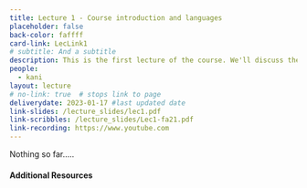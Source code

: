 ```yaml
---
title: Lecture 1 - Course introduction and languages
placeholder: false
back-color: faffff
card-link: LecLink1
# subtitle: And a subtitle
description: This is the first lecture of the course. We'll discuss the course policies and why we model problems as languages.  
people:
  - kani
layout: lecture
# no-link: true  # stops link to page 
deliverydate: 2023-01-17 #last updated date
link-slides: /lecture_slides/lec1.pdf
link-scribbles: /lecture_slides/Lec1-fa21.pdf
link-recording: https://www.youtube.com
---
```


Nothing so far.....

<h4>Additional Resources</h4>
